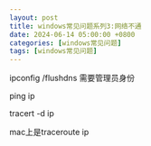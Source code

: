 ```yaml
---
layout: post
title: windows常见问题系列3:网络不通
date: 2024-06-14 05:00:00 +0800
categories: [windows常见问题]
tags: [windows常见问题]
---
```


ipconfig /flushdns 需要管理员身份

ping ip

tracert -d ip

mac上是traceroute ip